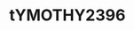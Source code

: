 # tYMOTHY2396

<player username="tYMOTHY2396" roleIcon="player" role="Гравець" warp="right" :descriptions="['Інформації немає']" />